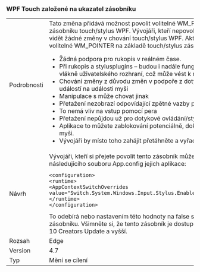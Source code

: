 ### <a name="wpf-pointer-based-touch-stack"></a>WPF Touch založené na ukazatel zásobníku

|   |   |
|---|---|
|Podrobnosti|Tato změna přidává možnost povolit volitelné WM_POINTER založený na zásobníku touch/stylus WPF.  Vývojáři, kteří nepovolujte explicitně to měli vidět žádné změny v chování touch/stylus WPF. Aktuální známé problémy s volitelné WM_POINTER na základě touch/stylus zásobníku:<ul><li>Žádná podpora pro rukopis v reálném čase.</li><li>Při rukopis a stylusplugins – budou i nadále fungovat, zpracuje na vlákně uživatelského rozhraní, což může vést k nižšímu výkonu.</li><li>Chování změny z důvodu změn v podpoře z dotykového ovládání/stylus událostí na události myši</li><li>Manipulace s může chovat jinak</li><li>Přetažení nezobrazí odpovídající zpětné vazby pro dotykové ovládání</li><li>To nemá vliv na vstup pomocí pera</li><li>Přetažení nepůjdou už pro dotykové ovládání/stylus události</li><li>Aplikace to můžete zablokování potenciálně, dokud je zjištěna vstup z myši.</li><li>Vývojáři by místo toho zahájit přetáhněte a vyřadit z události myši.</li></ul>|
|Návrh|Vývojáři, kteří si přejete povolit tento zásobník můžete přidat/merge následujícího souboru App.config jejich aplikace:<pre><code class="lang-xml">&lt;configuration&gt;&#13;&#10;&lt;runtime&gt;&#13;&#10;&lt;AppContextSwitchOverrides value=&quot;Switch.System.Windows.Input.Stylus.EnablePointerSupport=true&quot;/&gt;&#13;&#10;&lt;/runtime&gt;&#13;&#10;&lt;/configuration&gt;&#13;&#10;</code></pre>To odebírá nebo nastavením této hodnoty na false se vypne této volitelné zásobníku. Všimněte si, že tento zásobník je dostupná jenom ve Windows 10 Creators Update a vyšší.|
|Rozsah|Edge|
|Version|4.7|
|Typ|Mění se cílení|

